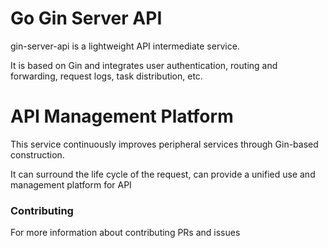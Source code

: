 # Go Gin Server API
gin-server-api  is a lightweight API intermediate service. 

It is based on Gin and integrates user authentication, routing and forwarding, request logs, task distribution, etc.

# API Management Platform
This service continuously improves peripheral services through Gin-based construction.
 
It can surround the life cycle of the request, can provide a unified use and management platform for API

### Contributing

For more information about contributing PRs and issues